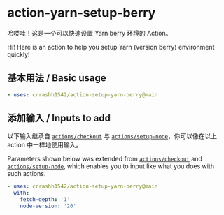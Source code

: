 # action-yarn-setup-berry

哈喽哇！这是一个可以快速设置 Yarn berry 环境的 Action。  

Hi! Here is an action to help you setup Yarn (version berry) environment quickly!

## 基本用法 / Basic usage
```yaml
- uses: crrashh1542/action-setup-yarn-berry@main
```

## 添加输入 / Inputs to add
以下输入继承自 [`actions/checkout`](https://github.com/actions/checkout) 与 [`actions/setup-node`](https://github.com/actions/setup-node)，你可以像在以上 action 中一样地使用输入。

Parameters shown below was extended from [`actions/checkout`](https://github.com/actions/checkout) and [`actions/setup-node`](https://github.com/actions/setup-node), which enables you to input like what you does with such actions.
```yaml
- uses: crrashh1542/action-setup-yarn-berry@main
  with:
    fetch-depth: '1'
    node-version: '20'
```
